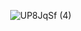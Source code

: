              ![UP8JqSf (4)](https://github.com/user-attachments/assets/9946956b-a7eb-4e3a-b699-a1e6cdda4f04)
<!---
mulloily/mulloily is a ✨ special ✨ repository because its `README.md` (this file) appears on your GitHub profile.
You can click the Preview link to take a look at your changes.
--->
